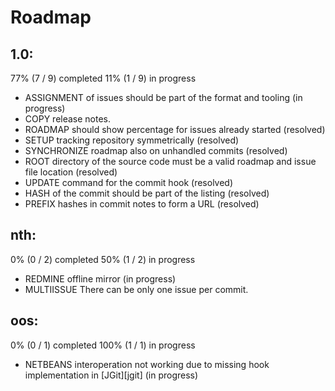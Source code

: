 # Roadmap

## 1.0:

77% (7 / 9) completed
11% (1 / 9) in progress

* ASSIGNMENT of issues should be part of the format and tooling (in progress)
* COPY release notes.
* ROADMAP should show percentage for issues already started (resolved)
* SETUP tracking repository symmetrically (resolved)
* SYNCHRONIZE roadmap also on unhandled commits (resolved)
* ROOT directory of the source code must be a valid roadmap and issue file location (resolved)
* UPDATE command for the commit hook (resolved)
* HASH of the commit should be part of the listing (resolved)
* PREFIX hashes in commit notes to form a URL (resolved)

## nth:

0% (0 / 2) completed
50% (1 / 2) in progress

* REDMINE offline mirror (in progress)
* MULTIISSUE There can be only one issue per commit.

## oos:

0% (0 / 1) completed
100% (1 / 1) in progress

* NETBEANS interoperation not working due to missing hook implementation in [JGit][jgit] (in progress)

